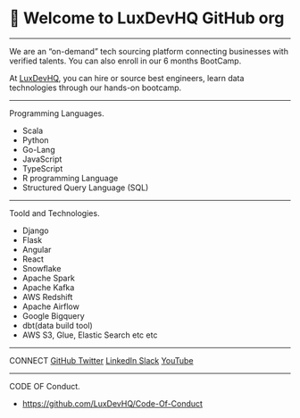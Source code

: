 # **👋  Welcome to LuxDevHQ GitHub org**
---

We are an “on-demand” tech sourcing platform connecting businesses with verified talents. You can also enroll in our 6 months BootCamp.  

At [LuxDevHQ](https://twitter.com/LuxDevHQ), you can hire or source best engineers, learn data technologies through our hands-on bootcamp.  

---  


Programming Languages.
- Scala  
- Python
- Go-Lang
- JavaScript 
- TypeScript
- R programming Language  
- Structured Query Language (SQL)  

--- 

Toold and Technologies.
- Django 
- Flask 
- Angular 
- React 
- Snowflake
- Apache Spark 
- Apache Kafka 
- AWS Redshift 
- Apache Airflow 
- Google Bigquery
- dbt(data build tool)
- AWS S3, Glue, Elastic Search etc etc 

---


CONNECT
[GitHub ](https://github.com/LuxDevHQ) [Twitter](https://twitter.com/LuxDevHQ) [LinkedIn ](https://www.linkedin.com/company/luxdevhq/) [Slack](https://join.slack.com/t/luxdevcommunity/shared_invite/zt-1urbt4o3o-CbXeyapmIS_rBEajXOjJyw) [YouTube](https://www.youtube.com/channel/UCS-zdr8_cuUGNvOhLKUkjZQ)

--- 


CODE OF Conduct. 
- https://github.com/LuxDevHQ/Code-Of-Conduct

